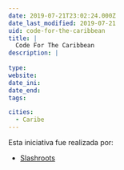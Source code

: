 ```yaml
---
date: 2019-07-21T23:02:24.000Z
date_last_modified: 2019-07-21
uid: code-for-the-caribbean
title: |
  Code For The Caribbean
description: |
  
type: 
website: 
date_ini: 
date_end: 
tags:

cities: 
  - Caribe
---
```


Esta iniciativa fue realizada por:

- [Slashroots](/organizaciones/slashroots)
